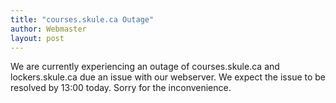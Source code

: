 ```yaml
---
title: "courses.skule.ca Outage"
author: Webmaster
layout: post
---
```


We are currently experiencing an outage of courses.skule.ca and lockers.skule.ca due an issue with our webserver. We expect the issue to be resolved by 13:00 today. Sorry for the inconvenience.